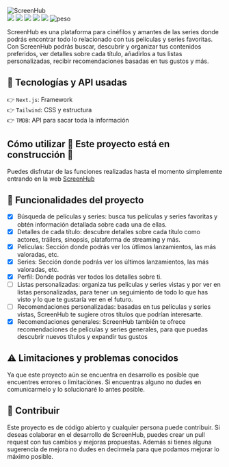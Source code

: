 ![ScreenHub](https://user-images.githubusercontent.com/74414226/234828667-c896d2dc-12c7-46f2-8085-ec8cbb18f685.svg)<br/>
![](https://img.shields.io/github/package-json/dependency-version/AitorMenacho/ScreenHub/next?color=4d4d4d&logo=Next.js)
![](https://img.shields.io/github/package-json/dependency-version/AitorMenacho/ScreenHub/react?color=61DAFB&logo=React)
![](https://img.shields.io/github/package-json/dependency-version/AitorMenacho/ScreenHub/tailwindcss?color=38B2AC&logo=Tailwindcss)
![](https://img.shields.io/github/package-json/dependency-version/AitorMenacho/ScreenHub/eslint?color=4B32C3&logo=eslint)
![](https://img.shields.io/website?down_color=darkred&down_message=Offline&logo=heroku&up_color=darkgreen&up_message=Online&url=https%3A%2F%2Fscreenhub.herokuapp.com/%2F)
![peso](https://img.shields.io/github/languages/code-size/AitorMenacho/ScreenHub?label=Size)

ScreenHub es una plataforma para cinéfilos y amantes de las series donde podrás encontrar todo lo relacionado con tus películas y series favoritas. Con ScreenHub podrás buscar, descubrir y organizar tus contenidos preferidos, ver detalles sobre cada título, añadirlos a tus listas personalizadas, recibir recomendaciones basadas en tus gustos y más.

## :mechanical_arm: Tecnologías y API usadas

:point_right: `Next.js`: Framework <br/>
:point_right: `Tailwind`: CSS y estructura <br/>
:point_right: `TMDB`: API para sacar toda la información

## Cómo utilizar :construction: Este proyecto está en construcción :construction:

Puedes disfrutar de las funciones realizadas hasta el momento simplemente entrando en la web [ScreenHub](https://screenhub.herokuapp.com/)

## :hammer: Funcionalidades del proyecto

- [x] Búsqueda de películas y series: busca tus películas y series favoritas y obtén información detallada sobre cada una de ellas.
- [x] Detalles de cada título: descubre detalles sobre cada título como actores, tráilers, sinopsis, plataforma de streaming y más.
- [x] Películas: Sección donde podrás ver los útlimos lanzamientos, las más valoradas, etc.
- [x] Series: Sección donde podrás ver los últimos lanzamientos, las más valoradas, etc.
- [x] Perfil: Donde podrás ver todos los detalles sobre ti.
- [ ] Listas personalizadas: organiza tus películas y series vistas y por ver en listas personalizadas, para tener un seguimiento de todo lo que has visto y lo que te gustaría ver en el futuro.
- [ ] Recomendaciones personalizadas: basadas en tus películas y series vistas, ScreenHub te sugiere otros títulos que podrían interesarte.
- [x] Recomendaciones generales: ScreenHub también te ofrece recomendaciones de películas y series generales, para que puedas descubrir nuevos títulos y expandir tus gustos

## :warning: Limitaciones y problemas conocidos

Ya que este proyecto aún se encuentra en desarrollo es posible que encuentres errores o limitaciónes. Si encuentras alguno no dudes en comunicarmelo y lo solucionaré lo antes posible.

## :handshake: Contribuir

Este proyecto es de código abierto y cualquier persona puede contribuir. Si deseas colaborar en el desarrollo de ScreenHub, puedes crear un pull request con tus cambios y mejoras propuestas.
Además si tienes alguna sugerencia de mejora no dudes en decirmela para que podamos mejorar lo máximo posible.
